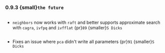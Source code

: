 ### 0.9.3 {small}`the future`

```{rubric} Features
```

*  `neighbors` now works with `raft` and better supports approximate search with `cagra`, `ivfpq` and `ivfflat` {pr}`89` {smaller}`S Dicks`

```{rubric} Bug fixes
```

* Fixes an issue where `pca` didn't write all parameters {pr}`91` {smaller}`S Dicks`
